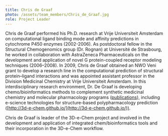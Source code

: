 ```yaml
---
title: Chris de Graaf
photo: /assets/team_members/Chris_de_Graaf.jpg
role: Project Leader
---
```

Chris de Graaf performed his Ph.D. research at Vrije Universiteit Amsterdam on computational ligand binding mode and affinity predictions in cytochrome P450 enzymes (2002-2006). As postdoctoral fellow in the Structural Chemogenomics group (Dr. Rognan) at Université de Strasbourg, he worked in collaboration with AstraZeneca Pharmaceuticals on the development and application of novel G protein-coupled receptor modeling techniques (2006–2008).
In 2009, Chris de Graaf obtained an NWO Veni grant to develop a research line in the computational prediction of structural protein–ligand interactions and was appointed assistant professor in the Division Medicinal Chemistry at Vrije Universiteit Amsterdam. In this interdisciplinary research environment, Dr. De Graaf is developing chemo/bioinformatics methods to complement synthetic medicinal chemistry and molecular pharmacology programs ([publications](https://scholar.google.nl/citations?user=Sdri5EkAAAAJ&hl=en)), including e-science technologies for structure-based polypharmacology prediction ([http://3d-e-chem.github.io/](http://3d-e-chem.github.io/)).

Chris de Graaf is leader of the 3D-e-Chem project and involved in the development and application of integrated chem/bioinformatics tools and their incorporation in the 3D-e-Chem workflow.
